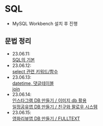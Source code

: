 # SQL
- MySQL Workbench 설치 후 진행

## 문법 정리
- 23.06.11:  
[SQL의 기본](230611.md)
- 23.06.12:  
[select 관련 키워드/함수](230612.md)  
- 23.06.13:  
[datetime, 댓글테이블](230613_1.md)  
[join](230613_2.md)  
- 23.06.14:  
[인스타그램 DB 만들기 / 이미지 db 활용](230614_1.md)  
[일정공유앱 DB 만들기 / 친구와 팔로우 시스템](230614_2.md)  
- 23.06.15:  
[영화리뷰앱 DB 만들기 / FULLTEXT](230615.md)  
